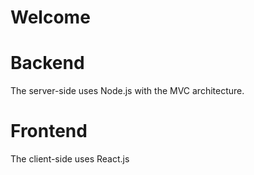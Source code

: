 # Welcome

# Backend

The server-side uses Node.js with the MVC architecture.

# Frontend

The client-side uses React.js

